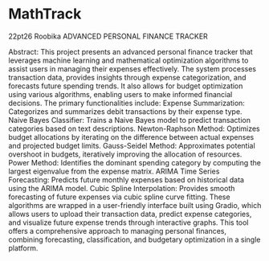 # MathTrack
22pt26
Roobika
			ADVANCED PERSONAL FINANCE TRACKER


Abstract:
This project presents an advanced personal finance tracker that leverages machine learning and mathematical optimization algorithms to assist users in managing their expenses effectively. The system processes transaction data, provides insights through expense categorization, and forecasts future spending trends. It also allows for budget optimization using various algorithms, enabling users to make informed financial decisions.
The primary functionalities include:
Expense Summarization: Categorizes and summarizes debit transactions by their expense type.
Naive Bayes Classifier: Trains a Naive Bayes model to predict transaction categories based on text descriptions.
Newton-Raphson Method: Optimizes budget allocations by iterating on the difference between actual expenses and projected budget limits.
Gauss-Seidel Method: Approximates potential overshoot in budgets, iteratively improving the allocation of resources.
Power Method: Identifies the dominant spending category by computing the largest eigenvalue from the expense matrix.
ARIMA Time Series Forecasting: Predicts future monthly expenses based on historical data using the ARIMA model.
Cubic Spline Interpolation: Provides smooth forecasting of future expenses via cubic spline curve fitting.
These algorithms are wrapped in a user-friendly interface built using Gradio, which allows users to upload their transaction data, predict expense categories, and visualize future expense trends through interactive graphs. This tool offers a comprehensive approach to managing personal finances, combining forecasting, classification, and budgetary optimization in a single platform.

